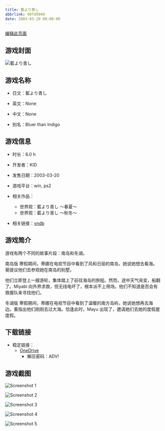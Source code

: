 ```yaml
---
title: 藍より青し
abbrlink: 40fd9949
date: 2003-03-20 00:00:00
---
```

[编辑此页面](https://github.com/ACG-3/ADV3-source/blob/main/source/_posts/games/%E8%97%8D%E3%82%88%E3%82%8A%E9%9D%92%E3%81%97.md)

## 游戏封面

![藍より青し](https://pan.timero.xyz/d/onedrive/img_lib_001/%E8%97%8D%E3%82%88%E3%82%8A%E9%9D%92%E3%81%97_cover.avif)


## 游戏名称

- 日文：藍より青し
- 英文：None
- 中文：None

- 别名：Bluer than Indigo


## 游戏信息

- 时长：6.0 h
- 开发者：KID
- 发售日期：2003-03-20
- 游戏平台：win, ps2
- 相关作品：
   - 世界观：藍より青し ～春夏～
   - 世界观：藍より青し ～秋冬～

- 相关链接：[vndb](https://vndb.org/v60)


## 游戏简介

游戏有两个不同的故事片段：南岛和冬湖。

南岛版
寒假期间，蒂娜在电视节目中看到了风和日丽的南岛，她说她想去看海。葵提议他们去参观她在南岛的别墅。

他们立即登上一艘游轮，集体踏上了前往海岛的旅程。然而，途中天气突变，船翻了。Miyabi 向外界求救，但无线电坏了，根本派不上用场。他们不知道是否会有救援队来寻找他们。

冬湖版
寒假期间，蒂娜在电视节目中看到了温暖的南方岛屿，她说她想再去海边。薰指出他们刚刚去过大海。恰逢此时，Mayu 出现了，邀请她们去她的度假屋度假。




## 下载链接

- 稳定链接：
    - [OneDrive](https://pan.timero.xyz/onedrive/adv_lib_001/%E8%97%8D%E3%82%88%E3%82%8A%E9%9D%92%E3%81%97)
        - 解压密码：ADV!



## 游戏截图


![Screenshot 1](https://pan.timero.xyz/d/onedrive/img_lib_001/%E8%97%8D%E3%82%88%E3%82%8A%E9%9D%92%E3%81%97_Screenshot_1.avif)

![Screenshot 2](https://pan.timero.xyz/d/onedrive/img_lib_001/%E8%97%8D%E3%82%88%E3%82%8A%E9%9D%92%E3%81%97_Screenshot_2.avif)

![Screenshot 3](https://pan.timero.xyz/d/onedrive/img_lib_001/%E8%97%8D%E3%82%88%E3%82%8A%E9%9D%92%E3%81%97_Screenshot_3.avif)

![Screenshot 4](https://pan.timero.xyz/d/onedrive/img_lib_001/%E8%97%8D%E3%82%88%E3%82%8A%E9%9D%92%E3%81%97_Screenshot_4.avif)

![Screenshot 5](https://pan.timero.xyz/d/onedrive/img_lib_001/%E8%97%8D%E3%82%88%E3%82%8A%E9%9D%92%E3%81%97_Screenshot_5.avif)

